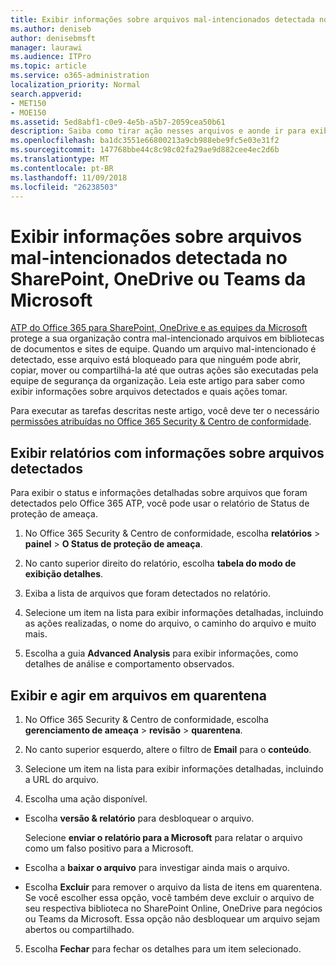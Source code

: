 ```yaml
---
title: Exibir informações sobre arquivos mal-intencionados detectada no SharePoint, OneDrive ou Teams da Microsoft
ms.author: deniseb
author: denisebmsft
manager: laurawi
ms.audience: ITPro
ms.topic: article
ms.service: o365-administration
localization_priority: Normal
search.appverid:
- MET150
- MOE150
ms.assetid: 5ed8abf1-c0e9-4e5b-a5b7-2059cea50b61
description: Saiba como tirar ação nesses arquivos e aonde ir para exibir informações sobre arquivos mal-intencionados detectada no SharePoint, OneDrive ou equipes.
ms.openlocfilehash: ba1dc3551e66800213a9cb988ebe9fc5e03e31f2
ms.sourcegitcommit: 147768bbe44c8c98c02fa29ae9d882cee4ec2d6b
ms.translationtype: MT
ms.contentlocale: pt-BR
ms.lasthandoff: 11/09/2018
ms.locfileid: "26238503"
---
```

# <a name="view-information-about-malicious-files-detected-in-sharepoint-onedrive-or-microsoft-teams"></a>Exibir informações sobre arquivos mal-intencionados detectada no SharePoint, OneDrive ou Teams da Microsoft

[ATP do Office 365 para SharePoint, OneDrive e as equipes da Microsoft](atp-for-spo-odb-and-teams.md) protege a sua organização contra mal-intencionado arquivos em bibliotecas de documentos e sites de equipe. Quando um arquivo mal-intencionado é detectado, esse arquivo está bloqueado para que ninguém pode abrir, copiar, mover ou compartilhá-la até que outras ações são executadas pela equipe de segurança da organização. Leia este artigo para saber como exibir informações sobre arquivos detectados e quais ações tomar. 

Para executar as tarefas descritas neste artigo, você deve ter o necessário [permissões atribuídas no Office 365 Security &amp; Centro de conformidade](permissions-in-the-security-and-compliance-center.md). 
  
## <a name="view-reports-with-information-about-detected-files"></a>Exibir relatórios com informações sobre arquivos detectados

Para exibir o status e informações detalhadas sobre arquivos que foram detectados pelo Office 365 ATP, você pode usar o relatório de Status de proteção de ameaça.
  
1. No Office 365 Security &amp; Centro de conformidade, escolha **relatórios** \> **painel** \> **O Status de proteção de ameaça**.
    
2. No canto superior direito do relatório, escolha **tabela do modo de exibição detalhes**.
    
3. Exiba a lista de arquivos que foram detectados no relatório.
    
4. Selecione um item na lista para exibir informações detalhadas, incluindo as ações realizadas, o nome do arquivo, o caminho do arquivo e muito mais.
    
5. Escolha a guia **Advanced Analysis** para exibir informações, como detalhes de análise e comportamento observados. 
  
## <a name="view-and-take-action-on-files-in-quarantine"></a>Exibir e agir em arquivos em quarentena

1. No Office 365 Security &amp; Centro de conformidade, escolha **gerenciamento de ameaça** \> **revisão** \> **quarentena**.
    
2. No canto superior esquerdo, altere o filtro de **Email** para o **conteúdo**.
    
3. Selecione um item na lista para exibir informações detalhadas, incluindo a URL do arquivo.
    
4. Escolha uma ação disponível.
    
  - Escolha **versão &amp; relatório** para desbloquear o arquivo. 
    
    Selecione **enviar o relatório para a Microsoft** para relatar o arquivo como um falso positivo para a Microsoft. 
    
  - Escolha a **baixar o arquivo** para investigar ainda mais o arquivo. 
    
  - Escolha **Excluir** para remover o arquivo da lista de itens em quarentena. Se você escolher essa opção, você também deve excluir o arquivo de seu respectiva biblioteca no SharePoint Online, OneDrive para negócios ou Teams da Microsoft. Essa opção não desbloquear um arquivo sejam abertos ou compartilhado. 
    
5. Escolha **Fechar** para fechar os detalhes para um item selecionado. 
  
  

